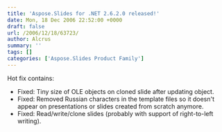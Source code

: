 ```yaml
---
title: 'Aspose.Slides for .NET 2.6.2.0 released!'
date: Mon, 18 Dec 2006 22:52:00 +0000
draft: false
url: /2006/12/18/63723/
author: Alcrus
summary: ''
tags: []
categories: ['Aspose.Slides Product Family']
---
```


Hot fix contains:  

*   Fixed: Tiny size of OLE objects on cloned slide after updating object.
*   Fixed: Removed Russian characters in the template files so it doesn't appear on presentations or slides created from scratch anymore.
*   Fixed: Read/write/clone slides (probably with support of right-to-left writing).








